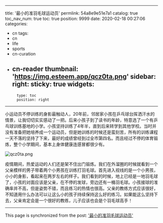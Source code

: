 
---
title: '最小的准羽毛球运动员'
permlink: 54a8e9e51e7a1
catalog: true
toc_nav_num: true
toc: true
position: 9999
date: 2020-02-18 00:27:06
categories:
- cn
tags:
- cn
- life
- sports
- cn-curation
- cn-reader
thumbnail: 'https://img.esteem.app/qcz0ta.png'
sidebar:
    right:
        sticky: true
widgets:
    -
        type: toc
        position: right
---


小运动员不停训练的身影最触动人，20年前，邻居家小孩在乒乓球台挥洒汗水的情景，让我切切实实感动了一把。后来小孩子到了读书的年龄，特意选了一个有乒乓球训练基地的小学。小孩坚持训练了4年半，直到后来转学到其他学校。当时并没有准备把她培养成一个运动员，但是她训练的时候还是蛮刻苦，所有的训练课程一天不落的坚持了下来，最好的成绩曾经到过全市第四名。而且经过不停的体育锻炼，整个小学期间，基本上身体健康连感冒都很少有。

![qcz0ta.png](https://img.esteem.app/qcz0ta.png)


疫情期间，热爱运动的人们还是架不住出门锻炼。我们在外溜圈的时候就看到一个父亲模样的男子带着两个小男孩在训练打羽毛球。首先进入视线的是一个小男孩，小小的身影，看起来在两岁左右的样子。我们看到的时候，地上已经是一地羽毛球了，小孩的对面应该是父亲，在不停的发球，旁边还有一桶羽毛球。小孩接球的准确率并不高，但是姿势不错，而且练习的热情也很高。父亲的教练方式应该很好，不知道用什么办法可以让这么小的孩子持续保持这么好的练习。如果能这么坚持下去，父亲肯定会是一个很好的教练，儿子应该也会是个羽毛球高手！

- - -

This page is synchronized from the post: ['最小的准羽毛球运动员'](https://steemit.com/@m18207319997/54a8e9e51e7a1)
